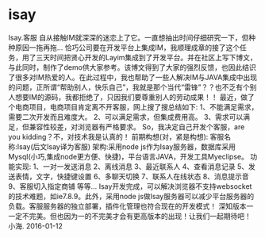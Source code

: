# isay
Isay.客服
    自从接触IM就深深的迷恋上了它。一直想抽出时间仔细研究一下，但种种原因一拖再拖…
    恰巧公司要在开发平台上集成IM，我顺理成章的接了这个任务，用了三天时间把贤心开发的Layim集成到了开发平台。并在社区上写下博文，与此同时，制作了demo供大家参考。该博文得到了大家的强烈反馈，也因此结识了很多对IM热爱的人。在此过程中，我也帮助了一些人解决IM与JAVA集成中出现的问题，正所谓“帮助别人，快乐自己”，我就是那个当代“雷锋”？？也不乏有个别人想要IM的源码，我都拒绝了，只因我们要尊重别人的劳动成果！！
    最近，做了个电商项目，电商项目肯定离不开客服，网上搜了搜总结如下:
    1、不能满足需求，需要二次开发而且难度大。
    2、可以满足需求，但集成费用高。
    3、需求可以满足，但兼容性较差，对浏览器有严格要求。
    So，我决定自己开发个客服，are you kidding？不，对技术我是认真的！
    前期构想(对，紧是构想):
    客服名称:Isay(后文Isay译为客服)
    架构:采用node js作为Isay服务器，数据库采用Mysql(小巧,集成node更方便、快捷)，平台语言JAVA，开发工具Myeclipse。
    功能实现:
    1、一对一发送消息
    2、离线消息
    3、最近联系人
    4、查看消息记录
    5、发送表情，文字，快捷键设置
    6、多聊天切换
    7、联系人在线状态
    8、消息提示音
    9、客服切入指定商铺 等等…
    Isay开发完成，可以解决浏览器不支持websocket的技术难题，如ie7.8.9。此外，采用node js做Isay服务器可以减少平台服务器的负载。客服服务器的独立部署，插件化管理也符合现在的开发模式！
    深知版本一一定不完美。但也因为一的不完美才会有更高版本的出现！让我们一起期待吧！ 
                                                                        小海.	  2016-01-12
